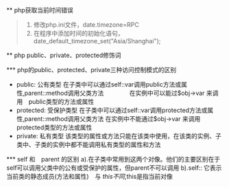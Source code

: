 ** php获取当前时间错误
  > 1. 修改php.ini文件，date.timezone=RPC
  > 2. 在程序中添加时间的初始化语句，date_default_timezone_set("Asia/Shanghai"); 

** php public、private、protected修饰词

*** php的public、protected、private三种访问控制模式的区别  
* public: 公有类型
        在子类中可以通过self::var调用public方法或属性,parent::method调用父类方法
　　　　在实例中可以能过$obj->var 来调用　public类型的方法或属性
* protected: 受保护类型
        在子类中可以通过self::var调用protected方法或属性,parent::method调用父类方法
        在实例中不能通过$obj->var 来调用  protected类型的方法或属性
* private: 私有类型
 该类型的属性或方法只能在该类中使用，在该类的实例、子类中、子类的实例中都不能调用私有类型的属性和方法

*** self 和　parent 的区别
  a).在子类中常用到这两个对像。他们的主要区别在于self可以调用父类中的公有或受保护的属性，但parent不可以调用
  b).self:: 它表示当前类的静态成员(方法和属性)　与 $this　不同,$this是指当前对像
